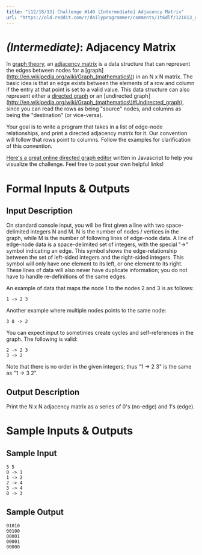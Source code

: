 ```yaml
---
title: "[12/18/13] Challenge #140 [Intermediate] Adjacency Matrix"
url: "https://old.reddit.com/r/dailyprogrammer/comments/1t6dlf/121813_challenge_140_intermediate_adjacency_matrix/"
---
```


# [](#IntermediateIcon) *(Intermediate)*: Adjacency Matrix

In [graph theory](http://en.wikipedia.org/wiki/Graph_theory), an [adjacency matrix](http://en.wikipedia.org/wiki/Adjacency_matrix) is a data structure that can represent the edges between nodes for a [graph](http://en.wikipedia.org/wiki/Graph_(mathematics\)) in an N x N matrix. The basic idea is that an edge exists between the elements of a row and column if the entry at that point is set to a valid value. This data structure can also represent either a [directed graph](http://en.wikipedia.org/wiki/Directed_graph) or an [undirected graph](http://en.wikipedia.org/wiki/Graph_(mathematics\)#Undirected_graph), since you can read the rows as being "source" nodes, and columns as being the "destination" (or vice-versa).

Your goal is to write a program that takes in a list of edge-node relationships, and print a directed adjacency matrix for it. Our convention will follow that rows point to columns. Follow the examples for clarification of this convention.

[Here's a great online directed graph editor](http://bl.ocks.org/rkirsling/5001347) written in Javascript to help you visualize the challenge. Feel free to post your own helpful links!

# Formal Inputs & Outputs
## Input Description

On standard console input, you will be first given a line with two space-delimited integers N and M. N is the number of nodes / vertices in the graph, while M is the number of following lines of edge-node data. A line of edge-node data is a space-delimited set of integers, with the special "->" symbol indicating an edge. This symbol shows the edge-relationship between the set of left-sided integers and the right-sided integers. This symbol will only have one element to its left, or one element to its right. These lines of data will also never have duplicate information; you do not have to handle re-definitions of the same edges.

An example of data that maps the node 1 to the nodes 2 and 3 is as follows:

    1 -> 2 3

Another example where multiple nodes points to the same node:

    3 8 -> 2

You can expect input to sometimes create cycles and self-references in the graph. The following is valid:

    2 -> 2 3
    3 -> 2

Note that there is no order in the given integers; thus "1 -> 2 3" is the same as "1 -> 3 2".

## Output Description

Print the N x N adjacency matrix as a series of 0's (no-edge) and 1's (edge).

# Sample Inputs & Outputs
## Sample Input

    5 5
    0 -> 1
    1 -> 2
    2 -> 4
    3 -> 4
    0 -> 3

## Sample Output

    01010
    00100
    00001
    00001
    00000
